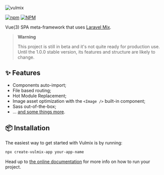 ![vulmix](https://user-images.githubusercontent.com/8026741/200081212-36088231-c703-4e89-a827-9393b048299d.svg)

[![npm](https://img.shields.io/npm/v/vulmix?color=%231DBA78&style=for-the-badge)](https://www.npmjs.com/package/vulmix) [![NPM](https://img.shields.io/npm/l/vulmix?color=%23F3A1F0&style=for-the-badge)](https://github.com/ojvribeiro/vulmix/blob/main/LICENCE)

Vue(3) SPA meta-framework that uses [Laravel Mix](https://www.npmjs.com/package/laravel-mix).

> **Warning**
>
> This project is still in beta and it's not quite ready for production use. Until the 1.0.0 stable version, its features and structure are likely to change.

## ✨ Features

- Components auto-import;
- File based routing;
- Hot Module Replacement;
- Image asset optimization with the `<Image />` built-in component;
- Sass out-of-the-box;
- ... [and some things more](https://vulmix.vercel.app/).

## 📦 Installation

The easiest way to get started with Vulmix is by running:

```bash
npx create-vulmix-app your-app-name
```

Head up to [the online documentation](https://vulmix.vercel.app/guide/get-started) for more info on how to run your project.
